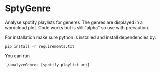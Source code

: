 # SptyGenre
Analyse spotify playlists for generes.
The genres are displayed in a wordcloud plot.
Code works but is still "alpha" so use with precaution.

For installation make sure python is installed and install dependencies by:
```
pip install -r requirements.txt
```

You can run
```
./analyzeGenres [spotify playlist uri]
```
